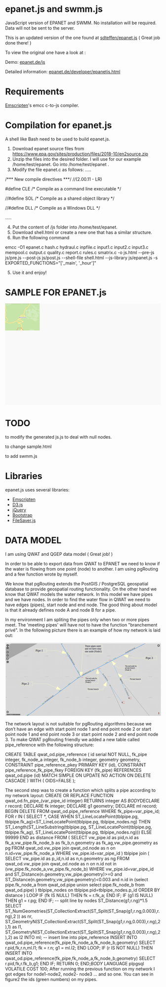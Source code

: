 epanet.js and swmm.js
=====================

JavaScript version of EPANET and SWMM. No installation will be required. Data will not be sent to the server.

This is an updated version of the one found at [sdteffen/epanet.js](https://github.com/sdteffen/epanet.js) ( Great job done there! )

To view the original one have a look at :

Demo: [epanet.de/js](http://epanet.de/js/)

Detailed information: [epanet.de/developer/epanetjs.html](http://epanet.de/developer/epanetjs.html)

Requirements
============

[Emscripten](http://emscripten.org)'s emcc c-to-js compiler.

Compilation for epanet.js
=========================

A shell like Bash need to be used to build epanet.js. 
1. Download epanet source files from https://www.epa.gov/sites/production/files/2018-10/en2source.zip
2. Unzip the files into the desired folder. I will use for our example /home/test/epanet. Go into /home/test/epanet .
3. Modify the file epanet.c as follows:
.....

/*** New compile directives ***/  //(2.00.11 - LR)

#define CLE     /* Compile as a command line executable */

//#define SOL     /* Compile as a shared object library */

//#define DLL       /* Compile as a Windows DLL */ 


.....

4. Put the content of /js folder into /home/test/epanet.
5. Download shell.html or create a new one that has a similar structure.
6. Run the following command 

emcc -O1 epanet.c hash.c hydraul.c inpfile.c input1.c input2.c input3.c mempool.c output.c quality.c report.c rules.c smatrix.c -o js.html --pre-js js/pre.js --post-js js/post.js --shell-file shell.html --js-library js/epanet.js -s EXPORTED_FUNCTIONS="['_main', '_hour']"

5. Use it and enjoy!

SAMPLE FOR EPANET.js
====================

![Example of how it's used in an application](https://github.com/bogdanvaduva/epanet.js-and-swmm.js/blob/master/epanet.gif)

TODO
====
to modify the generated js.js to deal with null nodes.

to change sample.html 

to add swmm.js

Libraries
=========

epanet.js uses several libraries:

* [Emscripten](http://emscripten.org)
* [D3.js](http://d3js.org)
* [jQuery](http://jquery.com)
* [Bootstrap](http://getbootstrap.com)
* [FileSaver.js](https://github.com/eligrey/FileSaver.js/)

DATA MODEL
==========

I am using QWAT and QGEP data model ( Great job! )

In order to be able to export data from QWAT to EPANET we need to know if the water is flowing from one point (node) to another. I am using pgRouting and a few function wrote by myself.

We know that pgRouting extends the PostGIS / PostgreSQL geospatial database to provide
geospatial routing functionality. On the other hand we know that QWAT models the water network.
In this model we have pipes and we have nodes. In order to find the water flow in QWAT we need
to have edges (pipes), start node and end node. The good thing about model is that it already defines
node A and node B for a pipe.

In my environment I am spliting the pipes only when two or more pipes meet. The 'meeting pipes' will have not to have the
function "branchement privé". In the following picture there is an example of how my
network is laid out:

![Example of how it's used in an application](https://github.com/bogdanvaduva/epanet.js-and-swmm.js/blob/master/fig1.png)

The network layout is not suitable for pgRouting algorithms because we don’t have an edge
with start point node 1 and end point node 2 or start point node 1 and end point node 3 or start point
node 2 and end point node 3.
To make QWAT pgRouting friendly we added a new table called pipe_reference with the
following structure:

CREATE TABLE qwat_od.pipe_reference
(
id serial NOT NULL,
fk_pipe integer,
fk_node_a integer,
fk_node_b integer,
geometry geometry,
CONSTRAINT pipe_reference_pkey PRIMARY KEY (id),
CONSTRAINT pipe_reference_fk_pipe_fkey FOREIGN KEY (fk_pipe)
REFERENCES qwat_od.pipe (id) MATCH SIMPLE
ON UPDATE NO ACTION ON DELETE CASCADE
)
WITH (
OIDS=FALSE
);

The second step was to create a function which splits a pipe according to my network
layout:
CREATE OR REPLACE FUNCTION qwat_od.fn_pipe_(var_pipe_id integer)
RETURNS integer AS
$BODY$DECLARE r record;
DECLARE fk integer;
DECLARE g1 geometry;
DECLARE ml record;
BEGIN
DELETE FROM qwat_od.pipe_reference WHERE fk_pipe=var_pipe_id;
FOR r IN (
SELECT *, CASE WHEN ST_LineLocatePoint(tblpipe.pg,
tblpipe.fk_ag)<ST_LineLocatePoint(tblpipe.pg, tblpipe_nodes.ng) THEN
ST_Length(ST_LineSubstring(tblpipe.pg, ST_LineLocatePoint(tblpipe.pg,
tblpipe.fk_ag), ST_LineLocatePoint(tblpipe.pg, tblpipe_nodes.ng))) ELSE 99999
END as distance
FROM (
SELECT vw_pipe.id as pid,n.id as fk_a,vw_pipe.fk_node_b as
fk_b,n.geometry as fk_ag,vw_pipe.geometry as pg
FROM qwat_od.vw_pipe join qwat_od.node as n on
n.id=vw_pipe.fk_node_a
WHERE vw_pipe.id=var_pipe_id
) tblpipe join (
SELECT vw_pipe.id as p_id,n.id as n,n.geometry as ng
FROM qwat_od.vw_pipe join qwat_od.node as n on n.id not in
(vw_pipe.fk_node_a,vw_pipe.fk_node_b)
WHERE vw_pipe.id=var_pipe_id and
ST_Distance(n.geometry,vw_pipe.geometry)>=0 and
ST_Distance(n.geometry,vw_pipe.geometry)<0.003 and n.id in (select
pipe.fk_node_a from qwat_od.pipe union select pipe.fk_node_b from qwat_od.pipe)
) tblpipe_nodes on tblpipe.pid=tblpipe_nodes.p_id
ORDER BY distance
)
LOOP
IF (fk IS NULL) THEN
fk = r.fk_a;
END IF;
IF (g1 IS NULL) THEN
g1 = r.pg;
END IF;
-- split line by nodes ST_Distance(g1,r.ng)*1.5
SELECT
ST_NumGeometries(ST_CollectionExtract(ST_Split(ST_Snap(g1,r.ng,0.003),r.ng),2
)) as nr,
ST_GeometryN(ST_CollectionExtract(ST_Split(ST_Snap(g1,r.ng,0.003),r.ng),2),1)
as l1,
ST_GeometryN(ST_CollectionExtract(ST_Split(ST_Snap(g1,r.ng,0.003),r.ng),2),2)
as l2 INTO ml;
-- insert line into pipe_reference
INSERT INTO
qwat_od.pipe_reference(fk_pipe,fk_node_a,fk_node_b,geometry)
SELECT r.pid,fk,r.n,ml.l1;
fk = r.n;
g1 = ml.l2;
END LOOP;
IF (r IS NOT NULL) THEN
INSERT INTO
qwat_od.pipe_reference(fk_pipe,fk_node_a,fk_node_b,geometry)
SELECT r.pid,fk,r.fk_b,g1;
END IF;
RETURN 0;
END;$BODY$
LANGUAGE plpgsql VOLATILE
COST 100;
After running the previous function on my network I got edges for node1-node2, node2-
node3 … and so one. You can see in figure2 the ids (green numbers) on my pipes.
